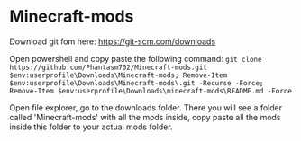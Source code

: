 # Minecraft-mods

Download git fom here: https://git-scm.com/downloads

Open powershell and copy paste the following command:
```git clone https://github.com/Phantasm702/Minecraft-mods.git $env:userprofile\Downloads\Minecraft-mods; Remove-Item $env:userprofile\Downloads\Minecraft-mods\.git -Recurse -Force; Remove-Item $env:userprofile\Downloads\minecraft-mods\README.md -Force```

Open file explorer, go to the downloads folder. There you will see a folder called 'Minecraft-mods' with all the mods inside, copy paste all the mods inside this folder to your actual mods folder.

